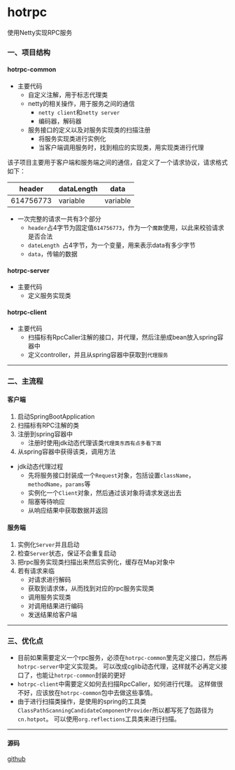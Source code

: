 # hotrpc
使用Netty实现RPC服务

### 一、项目结构  
#### hotrpc-common 
- 主要代码
	- 自定义注解，用于标志代理类
	- netty的相关操作，用于服务之间的通信
		- `netty client`和`netty server`
		- 编码器，解码器
	- 服务接口的定义以及对服务实现类的扫描注册
		- 将服务实现类进行实例化
		- 当客户端调用服务时，找到相应的实现类，用实现类进行代理

该子项目主要用于客户端和服务端之间的通信，自定义了一个请求协议，请求格式如下：

| header | dataLength | data|
| --- | --- | --- |
| 614756773 | variable | variable  |
- 一次完整的请求一共有3个部分
	- `header`占4字节为固定值`614756773`，作为一个`魔数`使用，以此来校验请求是否合法
	- `dateLength `占4字节，为一个变量，用来表示data有多少字节
	- `data`，传输的数据

#### hotrpc-server
- 主要代码
	- 定义服务实现类

#### hotrpc-client
- 主要代码
	- 扫描标有RpcCaller注解的接口，并代理，然后注册成bean放入spring容器中
	- 定义controller，并且从spring容器中获取到`代理服务`

---

### 二、主流程
#### 客户端
1. 启动SpringBootApplication
1. 扫描标有RPC注解的类
2. 注册到spring容器中
	- 注册时使用jdk动态代理该类`代理类东西有点多看下面`
3. 从spring容器中获得该类，调用方法
- jdk动态代理过程
	- 先将服务接口封装成一个`Request`对象，包括设置`className`，`methodName`，`params`等
	- 实例化一个`Client`对象，然后通过该对象将请求发送出去
	- 阻塞等待响应
	- 从响应结果中获取数据并返回

#### 服务端
1. 实例化`Server`并且启动
2. 检查`Server`状态，保证不会重复启动
3. 把rpc服务实现类扫描出来然后实例化，缓存在Map对象中
4. 若有请求来临
	- 对请求进行解码
	- 获取到请求体，从而找到对应的rpc服务实现类
	- 调用服务实现类
	- 对调用结果进行编码
	- 发送结果给客户端

---

### 三、优化点
- 目前如果需要定义一个rpc服务，必须在`hotrpc-common`里先定义接口，然后再`hotrpc-server`中定义实现类。
可以改成cglib动态代理，这样就不必再定义接口了，也能让`hotrpc-common`封装的更好
- `hotrpc-client`中需要定义如何去扫描RpcCaller，如何进行代理。
这样做很不好，应该放在`hotrpc-common`包中去做这些事情。
- 由于进行扫描类操作，是使用的spring的工具类`ClassPathScanningCandidateComponentProvider`所以都写死了包路径为`cn.hotpot`。
可以使用`org.reflections`工具类来进行扫描。

--- 
#### 源码
[github](https://github.com/614756773/hotrpc)